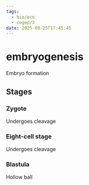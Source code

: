 ```yaml
---
tags:
  - bio/eco
  - cegep/3
date: 2025-09-25T17:45:45
---
```


# embryogenesis

Embryo formation

## Stages

### Zygote

Undergoes cleavage

### Eight-cell stage

Undergoes cleavage

### Blastula

Hollow ball

### 